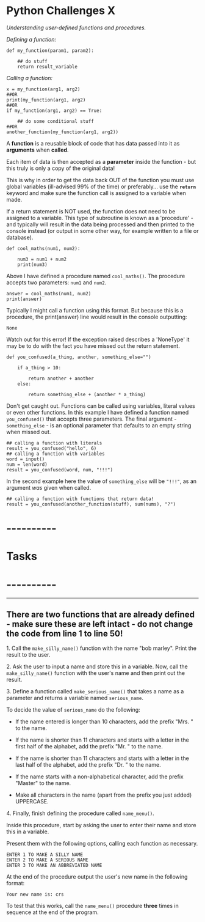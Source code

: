   
# Python Challenges X

_Understanding user-defined functions and procedures._

_Defining a function:_
	
	def my_function(param1, param2):
	
	    ## do stuff
	    return result_variable
	
_Calling a function:_
	
	x = my_function(arg1, arg2)
	##OR
	print(my_function(arg1, arg2)
	##OR
	if my_function(arg1, arg2) == True:
	
	    ## do some conditional stuff
	##OR
	another_function(my_function(arg1, arg2)) 
	
A **function** is a reusable block of code that has data passed into it as **arguments** when **called**.

Each item of data is then accepted as a **parameter** inside the function - but this truly is only a copy of the original data!

This is why in order to get the data back OUT of the function you must use global variables (ill-advised 99% of the time) or preferably... use the **`return`** keyword and make sure the function call is assigned to a variable when made.

If a return statement is NOT used, the function does not need to be assigned to a variable. This type of subroutine is known as a 'procedure'  - and typically will result in the data being processed and then printed to the console instead (or output in some other way, for example written to a file or database).
	
	def cool_maths(num1, num2):
	
	    num3 = num1 + num2
	    print(num3)
	
Above I have defined a procedure named `cool_maths()`. The procedure accepts two parameters: `num1` and `num2`.
	
	answer = cool_maths(num1, num2)
	print(answer)
	
Typically I might call a function using this format. But because this is a procedure, the print(answer) line would result in the console outputting:
	
	None
	
Watch out for this error! If the exception raised describes a 'NoneType' it may be to do with the fact you have missed out the return statement.
	
	def you_confused(a_thing, another, something_else="")
	
	    if a_thing > 10:
	
	        return another + another
	    else:
	
	        return something_else + (another * a_thing)
	
Don't get caught out. Functions can be called using variables, literal values or even other functions. In this example I have defined a function named `you_confused()` that accepts three parameters. The final argument - `something_else` - is an optional parameter that defaults to an empty string when missed out.
	
	## calling a function with literals
	result = you_confused("hello", 6)
	## calling a function with variables
	word = input()
	num = len(word)
	result = you_confused(word, num, "!!!")
	
In the second example here the value of `something_else` will be `"!!!"`, as an argument _was_ given when called.
	
	## calling a function with functions that return data!
	result = you_confused(another_function(stuff), sum(nums), "?")
	
# ----------

# Tasks

# ----------


---

## There are two functions that are already defined - make sure these are left intact - do not change the code from line 1 to line 50!

1\. Call the `make_silly_name()` function with the name "bob marley". Print the result to the user.

2\. Ask the user to input a name and store this in a variable. Now, call the `make_silly_name()` function with the user's name and then print out the result.

3\. Define a function called `make_serious_name()` that takes a name as a parameter and returns a variable named `serious_name`.

To decide the value of `serious_name` do the following:

- If the name entered is longer than 10 characters, add the prefix "Mrs. " to the name.

- If the name is shorter than 11 characters and starts with a letter in the first half of the alphabet, add the prefix "Mr. " to the name.

- If the name is shorter than 11 characters and starts with a letter in the last half of the alphabet, add the prefix "Dr. " to the name.

- If the name starts with a non-alphabetical character, add the prefix "Master" to the name.

- Make all characters in the name (apart from the prefix you just added) UPPERCASE.

4\. Finally, finish defining the procedure called `name_menu()`.

Inside this procedure, start by asking the user to enter their name and store this in a variable.

Present them with the following options, calling each function as necessary.
	
	ENTER 1 TO MAKE A SILLY NAME
	ENTER 2 TO MAKE A SERIOUS NAME
	ENTER 3 TO MAKE AN ABBREVIATED NAME
	
At the end of the procedure output the user's new name in the following format:
	
	Your new name is: crs
	
To test that this works, call the `name_menu()` procedure **three** times in sequence at the end of the program.

